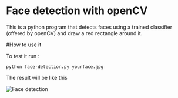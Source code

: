 # Face detection with openCV

This is a python program that detects faces using a trained classifier (offered by openCV) and draw a red rectangle around it.

#How to use it

To test it run :

```
python face-detection.py yourface.jpg
```

The result will be like this

![Face detection](https://marwendoukh.files.wordpress.com/2017/02/mr-bean-face-detection.png)
